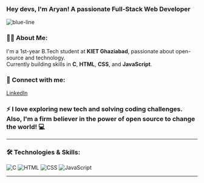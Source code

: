 ### Hey devs, I'm Aryan! A passionate Full-Stack Web Developer

<!-- Animated Blue Line -->
![blue-line](https://user-images.githubusercontent.com/73097560/115834477-dbab4500-a447-11eb-908a-139a6edaec5c.gif)

### 👨‍💻 About Me:
I'm a 1st-year B.Tech student at **KIET Ghaziabad**, passionate about open-source and technology.  
Currently building skills in **C**, **HTML**, **CSS**, and **JavaScript**.  

### 🔗 Connect with me:
[LinkedIn](https://www.linkedin.com/in/realaryanmishra/)  

### ⚡ I love exploring new tech and solving coding challenges. Also, I'm a firm believer in the power of open source to change the world! 💻

---

### 🛠️ Technologies & Skills:
![C](https://img.shields.io/badge/-C-00599C?logo=c&logoColor=white)
![HTML](https://img.shields.io/badge/-HTML-E34F26?logo=html5&logoColor=white)
![CSS](https://img.shields.io/badge/-CSS-1572B6?logo=css3&logoColor=white)
![JavaScript](https://img.shields.io/badge/-JavaScript-F7DF1E?logo=javascript&logoColor=black)

---


